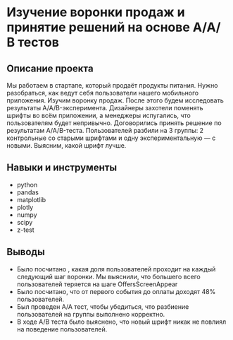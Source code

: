 # Изучение воронки продаж и принятие решений на основе А/А/В тестов
## Описание проекта
Мы работаем в стартапе, который продаёт продукты питания. Нужно разобраться, как ведут себя пользователи нашего мобильного приложения. 
Изучим воронку продаж. После этого будем исследовать результаты A/A/B-эксперимента. 
Дизайнеры захотели поменять шрифты во всём приложении, а менеджеры испугались, что пользователям будет непривычно. 
Договорились принять решение по результатам A/A/B-теста. Пользователей разбили на 3 группы: 2 контрольные со старыми шрифтами и одну экспериментальную — с новыми. 
Выясним, какой шрифт лучше.
## Навыки и инструменты
- python
- pandas
- matplotlib
- plotly
- numpy
- scipy
- z-test
## Выводы
- Было посчитано , какая доля пользователей проходит на каждый следующий шаг воронки. Мы выяснили, что большего всего пользователей теряется на шаге OffersScreenAppear
- Было посчитано, что от первого события до оплаты доходят 48% пользователей.
- Был проведен А/А тест, чтобы убедиться, что разбиение пользователей на группы выполнено корректно.
- В ходе А/В теста было выяснено, что новый шрифт никак не повлиял на поведение пользователей.
